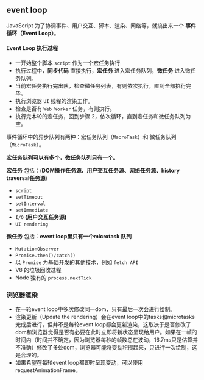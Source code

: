 ## event loop

JavaScript 为了协调事件、用户交互、脚本、渲染、网络等，就搞出来一个 **事件循环（Event Loop）**。

#### Event Loop 执行过程

- 一开始整个脚本 `script` 作为一个宏任务执行
- 执行过程中，**同步代码** 直接执行，**宏任务** 进入宏任务队列，**微任务** 进入微任务队列。
- 当前宏任务执行完出队，检查微任务列表，有则依次执行，直到全部执行完毕。
- 执行浏览器 `UI` 线程的渲染工作。
- 检查是否有 `Web Worker` 任务，有则执行。
- 执行完本轮的宏任务，回到步骤 2，依次循环，直到宏任务和微任务队列为空。

事件循环中的异步队列有两种：宏任务队列（`MacroTask`）和 微任务队列（`MicroTask`）。

**宏任务队列可以有多个，微任务队列只有一个。**



**宏任务** 包括：(**DOM操作任务源、用户交互任务源、网络任务源、history traversal任务源**)

- `script`
- `setTimeout`
- `setInterval`
- `setImmediate`
- `I/O`     **(用户交互任务源)**
- `UI rendering`

**微任务** 包括：**event loop里只有一个microtask 队列**

- `MutationObserver`
- `Promise.then()/catch()`
- 以 `Promise` 为基础开发的其他技术，例如 `fetch API`
- V8 的垃圾回收过程
- Node 独有的 `process.nextTick`
  

### 浏览器渲染
- 在一轮event loop中多次修改同一dom，只有最后一次会进行绘制。
- 渲染更新（Update the rendering）会在event loop中的tasks和microtasks完成后进行，但并不是每轮event loop都会更新渲染，这取决于是否修改了dom和浏览器觉得是否有必要在此时立即将新状态呈现给用户。如果在一帧的时间内（时间并不确定，因为浏览器每秒的帧数总在波动，16.7ms只是估算并不准确）修改了多处dom，浏览器可能将变动积攒起来，只进行一次绘制，这是合理的。
- 如果希望在每轮event loop都即时呈现变动，可以使用requestAnimationFrame。
